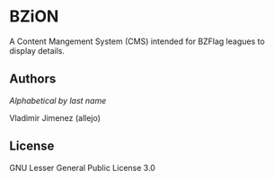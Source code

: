 # BZiON

A Content Mangement System (CMS) intended for BZFlag leagues to display details.

## Authors

<em>Alphabetical by last name</em>

Vladimir Jimenez (allejo)

## License
GNU Lesser General Public License 3.0